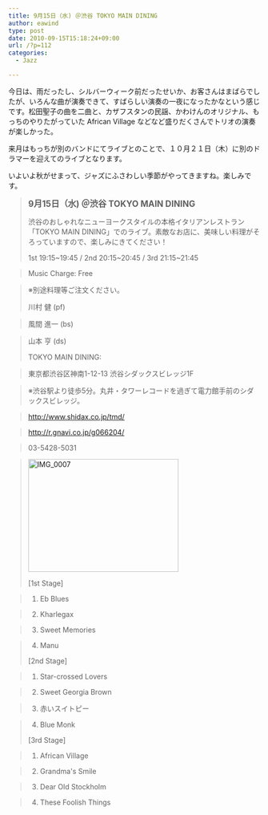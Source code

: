 ```yaml
---
title: 9月15日（水) ＠渋谷 TOKYO MAIN DINING
author: eawind
type: post
date: 2010-09-15T15:18:24+09:00
url: /?p=112
categories:
  - Jazz

---
```

今日は、雨だったし、シルバーウィーク前だったせいか、お客さんはまばらでしたが、いろんな曲が演奏できて、すばらしい演奏の一夜になったかなという感じです。松田聖子の曲を二曲と、カザフスタンの民謡、かわけんのオリジナル、もっちのやりたがっていた African Village などなど盛りだくさんでトリオの演奏が楽しかった。

来月はもっちが別のバンドにてライブとのことで、１０月２１日（木）に別のドラマーを迎えてのライブとなります。

いよいよ秋がせまって、ジャズにふさわしい季節がやってきますね。楽しみです。

> **<big>9月15日（水) ＠渋谷 TOKYO MAIN DINING</big>**
> 
> 渋谷のおしゃれなニューヨークスタイルの本格イタリアンレストラン「TOKYO MAIN DINING」でのライブ。素敵なお店に、美味しい料理がそろっていますので、楽しみにきてください！
> 
> 1st 19:15~19:45 / 2nd 20:15~20:45 / 3rd 21:15~21:45
  
> Music Charge: Free
  
> ※別途料理等ご注文ください。
> 
> 川村 健 (pf)
  
> 風間 進一 (bs)
  
> 山本 亨 (ds)
> 
> TOKYO MAIN DINING:
  
> 東京都渋谷区神南1-12-13 渋谷シダックスビレッジ1F
  
> ※渋谷駅より徒歩5分。丸井・タワーレコードを過ぎて電力館手前のシダックスビレッジ。
  
> http://www.shidax.co.jp/tmd/
  
> <a href="http://r.gnavi.co.jp/g066204/" target="_blank" rel="noopener noreferrer">http://r.gnavi.co.jp/g066204/</a>
  
> 03-5428-5031
  
> <span class="mt-enclosure mt-enclosure-image" style="display: inline;"><a href="/img/wp/2010/09/IMG_0007.jpg"><img class="alignnone size-medium wp-image-912" src="/img/wp/2010/09/IMG_0007.jpg" alt="IMG_0007" width="300" height="225" srcset="/img/wp/2010/09/IMG_0007.jpg 300w, /img/wp/2010/09/IMG_0007-1024x768.jpg 1024w" sizes="(max-width: 300px) 100vw, 300px" /></a></span>
> 
> [1st Stage]
  
> 1. Eb Blues
  
> 2. Kharlegax
  
> 3. Sweet Memories
  
> 4. Manu
> 
> [2nd Stage]
  
> 1. Star-crossed Lovers
  
> 2. Sweet Georgia Brown
  
> 3. 赤いスイトピー
  
> 4. Blue Monk
> 
> [3rd Stage]
  
> 1. African Village
  
> 2. Grandma's Smile
  
> 3. Dear Old Stockholm
  
> 4. These Foolish Things
